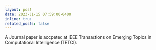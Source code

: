 ```yaml
---
layout: post
date: 2023-01-15 07:59:00-0400
inline: true
related_posts: false
---
```


A Journal paper is accpeted at IEEE Transactions on Emerging Topics in Computational Intelligence (TETCI).
